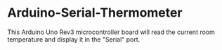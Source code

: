 # Arduino-Serial-Thermometer
This Arduino Uno Rev3 microcontroller board will read the current room temperature and display it in the "Serial" port.
